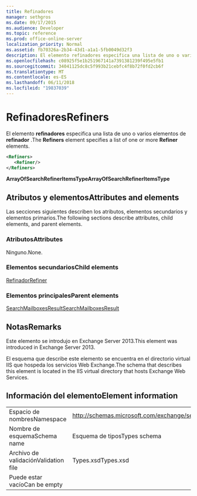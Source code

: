 ```yaml
---
title: Refinadores
manager: sethgros
ms.date: 09/17/2015
ms.audience: Developer
ms.topic: reference
ms.prod: office-online-server
localization_priority: Normal
ms.assetid: fb70326a-2b34-43d1-a1a1-5fb0049d32f3
description: El elemento refinadores especifica una lista de uno o varios elementos de refinador.
ms.openlocfilehash: c08925f5e1b251967141a7391381239f495e5fb1
ms.sourcegitcommit: 34041125dc8c5f993b21cebfc4f8b72f0fd2cb6f
ms.translationtype: MT
ms.contentlocale: es-ES
ms.lasthandoff: 06/11/2018
ms.locfileid: "19837039"
---
```

# <a name="refiners"></a><span data-ttu-id="ec37d-103">Refinadores</span><span class="sxs-lookup"><span data-stu-id="ec37d-103">Refiners</span></span>

<span data-ttu-id="ec37d-104">El elemento **refinadores** especifica una lista de uno o varios elementos de **refinador** .</span><span class="sxs-lookup"><span data-stu-id="ec37d-104">The **Refiners** element specifies a list of one or more **Refiner** elements.</span></span> 
  
```XML
<Refiners>
   <Refiner/>
</Refiners>
```

 <span data-ttu-id="ec37d-105">**ArrayOfSearchRefinerItemsType**</span><span class="sxs-lookup"><span data-stu-id="ec37d-105">**ArrayOfSearchRefinerItemsType**</span></span>
## <a name="attributes-and-elements"></a><span data-ttu-id="ec37d-106">Atributos y elementos</span><span class="sxs-lookup"><span data-stu-id="ec37d-106">Attributes and elements</span></span>

<span data-ttu-id="ec37d-107">Las secciones siguientes describen los atributos, elementos secundarios y elementos primarios.</span><span class="sxs-lookup"><span data-stu-id="ec37d-107">The following sections describe attributes, child elements, and parent elements.</span></span>
  
### <a name="attributes"></a><span data-ttu-id="ec37d-108">Atributos</span><span class="sxs-lookup"><span data-stu-id="ec37d-108">Attributes</span></span>

<span data-ttu-id="ec37d-109">Ninguno.</span><span class="sxs-lookup"><span data-stu-id="ec37d-109">None.</span></span>
  
### <a name="child-elements"></a><span data-ttu-id="ec37d-110">Elementos secundarios</span><span class="sxs-lookup"><span data-stu-id="ec37d-110">Child elements</span></span>

[<span data-ttu-id="ec37d-111">Refinador</span><span class="sxs-lookup"><span data-stu-id="ec37d-111">Refiner</span></span>](refiner.md)
  
### <a name="parent-elements"></a><span data-ttu-id="ec37d-112">Elementos principales</span><span class="sxs-lookup"><span data-stu-id="ec37d-112">Parent elements</span></span>

[<span data-ttu-id="ec37d-113">SearchMailboxesResult</span><span class="sxs-lookup"><span data-stu-id="ec37d-113">SearchMailboxesResult</span></span>](searchmailboxesresult.md)
  
## <a name="remarks"></a><span data-ttu-id="ec37d-114">Notas</span><span class="sxs-lookup"><span data-stu-id="ec37d-114">Remarks</span></span>

<span data-ttu-id="ec37d-115">Este elemento se introdujo en Exchange Server 2013.</span><span class="sxs-lookup"><span data-stu-id="ec37d-115">This element was introduced in Exchange Server 2013.</span></span>
  
<span data-ttu-id="ec37d-116">El esquema que describe este elemento se encuentra en el directorio virtual IIS que hospeda los servicios Web Exchange.</span><span class="sxs-lookup"><span data-stu-id="ec37d-116">The schema that describes this element is located in the IIS virtual directory that hosts Exchange Web Services.</span></span>
  
## <a name="element-information"></a><span data-ttu-id="ec37d-117">Información del elemento</span><span class="sxs-lookup"><span data-stu-id="ec37d-117">Element information</span></span>

|||
|:-----|:-----|
|<span data-ttu-id="ec37d-118">Espacio de nombres</span><span class="sxs-lookup"><span data-stu-id="ec37d-118">Namespace</span></span>  <br/> |http://schemas.microsoft.com/exchange/services/2006/types  <br/> |
|<span data-ttu-id="ec37d-119">Nombre de esquema</span><span class="sxs-lookup"><span data-stu-id="ec37d-119">Schema name</span></span>  <br/> |<span data-ttu-id="ec37d-120">Esquema de tipos</span><span class="sxs-lookup"><span data-stu-id="ec37d-120">Types schema</span></span>  <br/> |
|<span data-ttu-id="ec37d-121">Archivo de validación</span><span class="sxs-lookup"><span data-stu-id="ec37d-121">Validation file</span></span>  <br/> |<span data-ttu-id="ec37d-122">Types.xsd</span><span class="sxs-lookup"><span data-stu-id="ec37d-122">Types.xsd</span></span>  <br/> |
|<span data-ttu-id="ec37d-123">Puede estar vacío</span><span class="sxs-lookup"><span data-stu-id="ec37d-123">Can be empty</span></span>  <br/> ||
   

